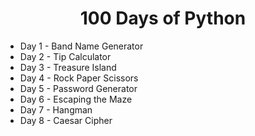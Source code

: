 <h1 align='center'> 100 Days of Python</h1>
<ul>
<li>Day 1 - Band Name Generator</li>
<li>Day 2 - Tip Calculator</li>
<li>Day 3 - Treasure Island</li>
<li>Day 4 - Rock Paper Scissors</li>
<li>Day 5 - Password Generator</li>
<li>Day 6 - Escaping the Maze</li>
<li>Day 7 - Hangman</li>
<li>Day 8 - Caesar Cipher</li>
</ul>
